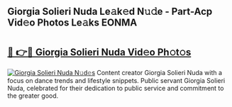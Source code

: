 ## Giorgia Solieri Nuda Le𝚊k𝚎d N𝚞𝚍e - Part-Acp Vid𝚎o Photos Le𝚊ks EONMA

# <h2><a href="http://fbbx01.evod.top/?m=Giorgia+Solieri+Nuda">🔗 👉🔴 Giorgia Solieri Nuda Vid𝚎o Ph𝚘t𝚘s</a></h2>

[![Giorgia Solieri Nuda N𝚞d𝚎s](https://i.imgur.com/8V9OHl7.gif)](http://fbbx01.evod.top/?m=Giorgia+Solieri+Nuda)
Content creator Giorgia Solieri Nuda with a focus on dance trends and lifestyle snippets. Public servant Giorgia Solieri Nuda, celebrated for their dedication to public service and commitment to the greater good. 
